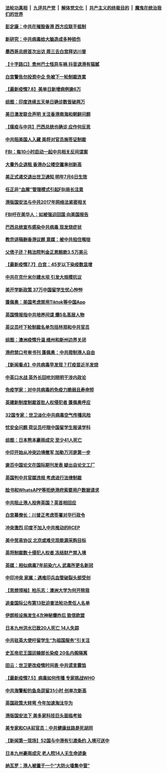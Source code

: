 ####  [法轮功真相](../../../../basic/blob/master/README.md?t=07090031) &nbsp;|&nbsp; [九评共产党](../../../../9ping.md/blob/master/README.md?t=07090031) &nbsp;|&nbsp; [解体党文化](../../../../jtdwh.md/blob/master/README.md?t=07090031)  &nbsp;|&nbsp; [共产主义的终极目的](../../../../gczydzjmd.md/blob/master/README.md?t=07090031) &nbsp;|&nbsp; [魔鬼在统治我们的世界](../../../../mgztzwmdsj.md/blob/master/README.md?t=07090031) 

#### [彭定康：中共在摧毁香港 西方应联手抵制](../pages/nsc418/n12241830.md?t=07090031) 

#### [新研究：中共病毒给大脑造成多种损伤](../pages/nsc418/n12241750.md?t=07090031) 

#### [墨西哥总统首次出访 周三去白宫拜访川普](../pages/nsc418/n12241397.md?t=07090031) 

#### [【十字路口】贵州巴士怪异车祸 抖音退港有猫腻](../pages/nsc418/n12240298.md?t=07090031) 

#### [白宫警告勿投资中企 免被下一轮制裁连累](../pages/nsc418/n12241334.md?t=07090031) 

#### [【最新疫情7.8】美单日新增病例逾6万](../pages/nsc418/n12239975.md?t=07090031) 

#### [组图：印度连续五天单日确诊数皆破两万](../pages/nsc418/n12238724.md?t=07090031) 

#### [美日澳发联合声明 关注香港南海和朝鲜问题](../pages/nsc418/n12240998.md?t=07090031) 

#### [【瘟疫与中共】巴西总统也确诊 应作何反思](../pages/nsc418/n12240166.md?t=07090031) 

#### [中共阻美国人入藏 美将对官员施签证制裁](../pages/nsc418/n12240452.md?t=07090031) 

#### [FBI：每10小时启动一起中共相关反间谍案](../pages/nsc418/n12239799.md?t=07090031) 

#### [大量外企退租 香港办公楼空置率创新高](../pages/nsc418/n12240111.md?t=07090031) 

#### [美正式递交退出世卫通知 明年7月6日生效](../pages/nsc418/n12239902.md?t=07090031) 

#### [任正非“血腥”管理模式引起FBI局长注意](../pages/nsc418/n12239966.md?t=07090031) 

#### [港版国安法与中共2017年网络法紧密相关](../pages/nsc418/n12239427.md?t=07090031) 

#### [FBI吁在美华人：如被强迫回国 向美国报告](../pages/nsc418/n12239450.md?t=07090031) 

#### [巴西总统宣布感染中共病毒 现发烧症状](../pages/nsc418/n12239468.md?t=07090031) 

#### [教宗讲稿删香港议题 意媒：被中共掐住喉咙](../pages/nsc418/n12239424.md?t=07090031) 

#### [父债子还？韩法院判金正恩赔款3.5万美元](../pages/nsc418/n12239338.md?t=07090031) 

#### [【最新疫情7.7】白宫：45岁以下染疫数显增](../pages/nsc418/n12237581.md?t=07090031) 

#### [中共在克什米尔建水坝 引发大规模抗议](../pages/nsc418/n12239209.md?t=07090031) 

#### [美开学新政策 37万中国留学生忧心忡忡](../pages/nsc418/n12239233.md?t=07090031) 

#### [蓬佩奥：美国考虑禁用Tiktok等中国App](../pages/nsc418/n12238644.md?t=07090031) 

#### [英国情报指中共培养间谍 爆5名高层人物](../pages/nsc418/n12238557.md?t=07090031) 

#### [英议员吁下轮制裁名单包括林郑和中共官员](../pages/nsc418/n12238655.md?t=07090031) 

#### [组图：澳洲疫情升温 维州和新州边界关闭](../pages/nsc418/n12236420.md?t=07090031) 

#### [港府禁口号审书刊 蓬佩奥：中共箝制港人自由](../pages/nsc418/n12238057.md?t=07090031) 

#### [【新闻看点】中共病毒早发现？打疫苗近半发烧](../pages/nsc418/n12237234.md?t=07090031) 

#### [中英口水战 英外长回呛刘晓明干涉内政论](../pages/nsc418/n12237345.md?t=07090031) 

#### [免疫学家：对中共病毒的免疫力脆弱且寿命短](../pages/nsc418/n12237337.md?t=07090031) 

#### [英建新制度制裁首批人权侵犯者 蓬佩奥呼应](../pages/nsc418/n12237281.md?t=07090031) 

#### [32国专家：世卫淡化中共病毒空气传播风险](../pages/nsc418/n12237248.md?t=07090031) 

#### [忧安全问题 荷议员吁限中国留学生报读学科](../pages/nsc418/n12236937.md?t=07090031) 

#### [组图：日本熊本豪雨成灾 至少41人死亡](../pages/nsc418/n12235775.md?t=07090031) 

#### [中印开始从冲突边境撤军 加勒万河是第一步](../pages/nsc418/n12236708.md?t=07090031) 

#### [逾百中国论文在国际期刊发表 疑出自论文工厂](../pages/nsc418/n12236843.md?t=07090031) 

#### [英国判中共官媒违规 考虑进行法律制裁](../pages/nsc418/n12236722.md?t=07090031) 

#### [脸书和WhatsAPP等拒绝港府索要用户数据请求](../pages/nsc418/n12236669.md?t=07090031) 

#### [中共阻止港人投奔英国？英首相回应](../pages/nsc418/n12236576.md?t=07090031) 

#### [白宫幕僚长：川普正考虑签署对华行政令](../pages/nsc418/n12236557.md?t=07090031) 

#### [冲突激烈 印度不加入中共推动的RCEP](../pages/nsc418/n12236439.md?t=07090031) 

#### [美中贸易协议 北京或难兑现能源采购目标](../pages/nsc418/n12236355.md?t=07090031) 

#### [英将制裁数十侵犯人权者 冻结财产禁入境](../pages/nsc418/n12235718.md?t=07090031) 

#### [英媒：相似病毒7年前染六人 武毒所更名新冠](../pages/nsc418/n12235338.md?t=07090031) 

#### [中印冲突 家属：遇难印兵血管破裂头部受创](../pages/nsc418/n12235064.md?t=07090031) 

#### [【思想领袖】柏乐志：澳洲大学为何开除我](../pages/nsc418/n12174002.md?t=07090031) 

#### [追查国际公布第13批迫害法轮功责任人名单](../pages/nsc418/n12234695.md?t=07090031) 

#### [伊朗核设施发生4次神秘爆炸后 致信欧盟](../pages/nsc418/n12234576.md?t=07090031) 

#### [日本九州洪水已致20人死亡 14人失踪](../pages/nsc418/n12234452.md?t=07090031) 

#### [中共驻英大使吁留学生“为祖国服务”引关注](../pages/nsc418/n12234465.md?t=07090031) 

#### [史瓦帝尼王国运输部长染疫 20名内阁隔离](../pages/nsc418/n12234363.md?t=07090031) 

#### [田云：世卫更改疫情时间表 中共谎言露馅](../pages/nsc418/n12233381.md?t=07090031) 

#### [【最新疫情7.5】病毒如何传播 专家挑战WHO](../pages/nsc418/n12229032.md?t=07090031) 

#### [中共海警船钓鱼岛逗留31小时 创单次新高](../pages/nsc418/n12234085.md?t=07090031) 

#### [英国政策大转弯 今年加速淘汰华为](../pages/nsc418/n12234119.md?t=07090031) 

#### [港版国安法下 美多家科技巨头面临考验](../pages/nsc418/n12233224.md?t=07090031) 

#### [美专家和CIA前官员：中共健康丝路是死胡同](../pages/nsc418/n12217750.md?t=07090031) 

#### [【新闻第一现场】52国与中港有引渡条约 入境可送中](../pages/nsc418/n12233532.md?t=07090031) 

#### [日本九州豪雨成灾 老人院14人无生命迹象](../pages/nsc418/n12233270.md?t=07090031) 

#### [纳瓦罗：港人被置于一个“大防火墙集中营”](../pages/nsc418/n12233112.md?t=07090031) 

